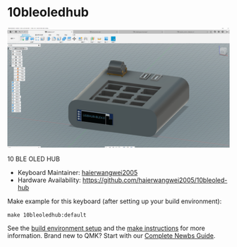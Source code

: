 # 10bleoledhub

![10bleoledhub](https://github.com/haierwangwei2005/10BLE-OLED-HUB/blob/master/QQ%E6%88%AA%E5%9B%BE20200801103918.png)

10 BLE OLED HUB

* Keyboard Maintainer: [haierwangwei2005](https://github.com/haierwangwei2005)
* Hardware Availability: https://github.com/haierwangwei2005/10bleoled-hub

Make example for this keyboard (after setting up your build environment):

    make 10bleoledhub:default

See the [build environment setup](https://docs.qmk.fm/#/getting_started_build_tools) and the [make instructions](https://docs.qmk.fm/#/getting_started_make_guide) for more information. Brand new to QMK? Start with our [Complete Newbs Guide](https://docs.qmk.fm/#/newbs).
